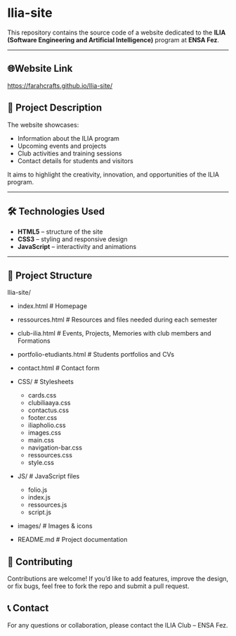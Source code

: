 # Ilia-site

This repository contains the source code of a website dedicated to the **ILIA (Software Engineering and Artificial Intelligence)** program at **ENSA Fez**.

---
## 🌐Website Link

https://farahcrafts.github.io/Ilia-site/

## 📌 Project Description

The website showcases:

- Information about the ILIA program
- Upcoming events and projects
- Club activities and training sessions
- Contact details for students and visitors

It aims to highlight the creativity, innovation, and opportunities of the ILIA program.

---

## 🛠️ Technologies Used

- **HTML5** – structure of the site
- **CSS3** – styling and responsive design
- **JavaScript** – interactivity and animations

---

## 📂 Project Structure

Ilia-site/

- index.html # Homepage
- ressources.html # Resources and files needed during each semester
- club-ilia.html # Events, Projects, Memories with club members and Formations
- portfolio-etudiants.html # Students portfolios and CVs
- contact.html # Contact form

- CSS/ # Stylesheets

  - cards.css
  - clubiliaaya.css
  - contactus.css
  - footer.css
  - iliapholio.css
  - images.css
  - main.css
  - navigation-bar.css
  - ressources.css
  - style.css

- JS/ # JavaScript files

  - folio.js
  - index.js
  - ressources.js
  - script.js

- images/ # Images & icons

- README.md # Project documentation

## 🤝 Contributing

Contributions are welcome!
If you’d like to add features, improve the design, or fix bugs, feel free to fork the repo and submit a pull request.

## 📞 Contact

For any questions or collaboration, please contact the ILIA Club – ENSA Fez.
